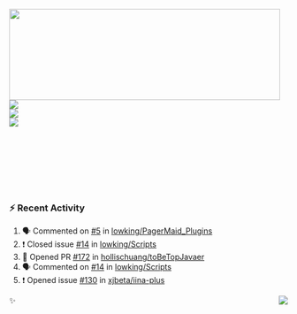 <p>
  <img align="left" width="490" height="165" src="https://github-readme-stats.vercel.app/api?username=lowking&bg_color=0D1116&theme=synthwave&show_icons=true&hide_border=true&line_height=20&title_color=4E7C65&icon_color=555&show_owner=true&text_color=777&count_private=true"/>
  <p>
    <a href="https://t.me/Violettoy_bot"><img src="https://img.shields.io/badge/Telegram-%2352A4DB.svg?&style=social&logo=telegram&logoColor=white" /></a>
    </br>
    <img src="https://github.com/lowking/lowking/workflows/Waka%20Readme/badge.svg" />
    </br>
    <img src="https://github.com/lowking/lowking/workflows/Activity%20Readme/badge.svg" />
  </p>
  </br>
  </br>
  </br>
  </br>
</p>
</br>

### :zap: Recent Activity

<!--START_SECTION:activity-->
1. 🗣 Commented on [#5](https://github.com/lowking/PagerMaid_Plugins/issues/5) in [lowking/PagerMaid_Plugins](https://github.com/lowking/PagerMaid_Plugins)
2. ❗️ Closed issue [#14](https://github.com/lowking/Scripts/issues/14) in [lowking/Scripts](https://github.com/lowking/Scripts)
3. 💪 Opened PR [#172](https://github.com/hollischuang/toBeTopJavaer/pull/172) in [hollischuang/toBeTopJavaer](https://github.com/hollischuang/toBeTopJavaer)
4. 🗣 Commented on [#14](https://github.com/lowking/Scripts/issues/14) in [lowking/Scripts](https://github.com/lowking/Scripts)
5. ❗️ Opened issue [#130](https://github.com/xjbeta/iina-plus/issues/130) in [xjbeta/iina-plus](https://github.com/xjbeta/iina-plus)
<!--END_SECTION:activity-->

✨<img align="right" src="http://profile-counter.glitch.me/lowking/count.svg"/>
